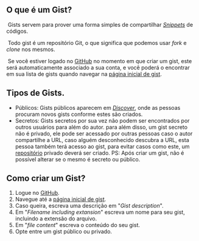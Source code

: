 ## O que é um Gist?

&nbsp;Gists servem para prover uma forma simples de compartilhar *[Snippets](Snippets.md)* de códigos.

&nbsp;Todo gist é um repositório Git, o que significa que podemos usar *fork* e *clone* nos mesmos.

&nbsp;Se você estiver logado no [GitHub](/C:/Users/thale/AppData/Local/Programs/Joplin/resources/app.asar/www.github.com "www.github.com") no momento em que criar um gist, este será automaticamente associado a sua conta, e você poderá o encontrar em sua lista de gists quando navegar na [página inicial de gist](https://gist.github.com/).

## Tipos de Gists.

- Públicos:
Gists públicos aparecem em *[Discover](https://gist.github.com/discover)*, onde as pessoas procuram novos gists conforme estes são criados.
- Secretos:
Gists secretos por sua vez não podem ser encontrados por outros usuários para além do autor. para além disso, um gist secreto não é privado, ele pode ser acessado por outras pessoas caso o autor compartilhe a URL, caso alguém desconhecido descubra a URL, esta pessoa também terá acesso ao gist, para evitar casos como este, um [repositório](Git.md) privado deverá ser criado.
PS: Após criar um gist, não é possível alterar se o mesmo é secreto ou público.

## Como criar um Gist?
1. Logue no [GitHub](www.github.com).
2. Navegue até a [página inicial de gist](https://gist.github.com/).
3. Caso queira, escreva uma descrição em "*Gist description*".
4. Em "*Filename including extansion*" escreva um nome para seu gist, incluindo a extensão do arquivo.
5. Em "*file content*" escreva o conteúdo do seu gist.
6. Opte entre um gist público ou privado.